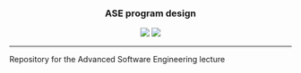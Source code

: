 <p align="center">
    <h3 align="center">ASE program design</h3>
    <p align="center">
        <a target="_blank" href="./.github/workflows/ci.yml"><img src="https://github.com/Niklas-23/ase-programmentwurf/actions/workflows/ci.yml/badge.svg"></a>
        <a target="_blank" href="https://sonarcloud.io/summary/new_code?id=Niklas-23_ase-programmentwurf"><img src="https://sonarcloud.io/api/project_badges/measure?project=Niklas-23_ase-programmentwurf&metric=alert_status"></a>
    </p>
</p>

---

Repository for the Advanced Software Engineering lecture 
